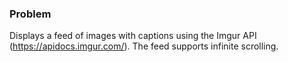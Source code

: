 ### Problem

Displays a feed of images with captions using the Imgur API (https://apidocs.imgur.com/). The feed supports infinite scrolling.

